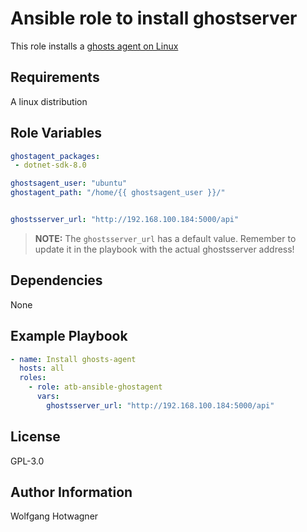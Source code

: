 Ansible role to install ghostserver
===================================

This role installs a [ghosts agent on Linux](https://github.com/cmu-sei/GHOSTS)

Requirements
------------

A linux distribution 

Role Variables
--------------

```yaml
ghostagent_packages:
 - dotnet-sdk-8.0

ghostsagent_user: "ubuntu"
ghostagent_path: "/home/{{ ghostsagent_user }}/"


ghostsserver_url: "http://192.168.100.184:5000/api"
```

> **NOTE:** The `ghostsserver_url` has a default value. Remember to update it in the playbook with the actual ghostsserver address!

Dependencies
------------

None

Example Playbook
----------------


```yaml
- name: Install ghosts-agent
  hosts: all
  roles:
    - role: atb-ansible-ghostagent
      vars:
        ghostsserver_url: "http://192.168.100.184:5000/api"
```

License
-------

GPL-3.0

Author Information
------------------

Wolfgang Hotwagner
